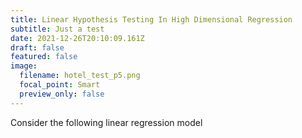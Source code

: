 ```yaml
---
title: Linear Hypothesis Testing In High Dimensional Regression
subtitle: Just a test
date: 2021-12-26T20:10:09.161Z
draft: false
featured: false
image:
  filename: hotel_test_p5.png
  focal_point: Smart
  preview_only: false
---
```

Consider the following linear regression model